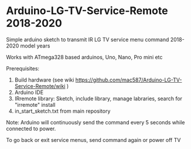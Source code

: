 # Arduino-LG-TV-Service-Remote 2018-2020
Simple arduino sketch to transmit IR LG TV service menu command 2018-2020 model years

Works with ATmega328 based arduinos, Uno, Nano, Pro mini etc 

Prerequisites:
1. Build hardware (see wiki https://github.com/mac587/Arduino-LG-TV-Service-Remote/wiki )
2. Arduino IDE
3. IRremote library: Sketch, include library, manage labraries, search for "irremote" install
4. in_start_sketch.txt from main repository

Note: Arduino will continuously send the command every 5 seconds while connected to power.

To go back or exit service menus, send command again or power off TV
